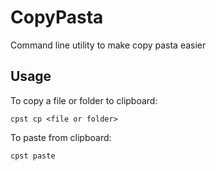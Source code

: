 # CopyPasta
Command line utility to make copy pasta easier

## Usage

To copy a file or folder to clipboard: 
```
cpst cp <file or folder>
```
To paste from clipboard: 
```
cpst paste
```

